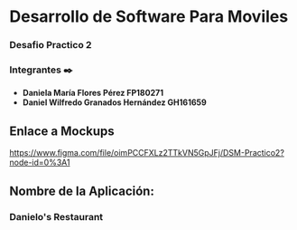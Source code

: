 # Desarrollo de Software Para Moviles
### Desafio Practico 2
### Integrantes ✒️

* **Daniela María Flores Pérez           FP180271** 
* **Daniel Wilfredo Granados Hernández   GH161659** 

## Enlace a Mockups
https://www.figma.com/file/oimPCCFXLz2TTkVN5GpJFj/DSM-Practico2?node-id=0%3A1

## Nombre de la Aplicación:
### Danielo's Restaurant


